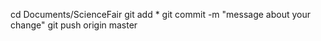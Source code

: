 
  cd Documents/ScienceFair
  git add *
  git commit -m "message about your change"
  git push origin master
